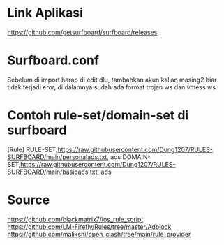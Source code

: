 # Link Aplikasi

https://github.com/getsurfboard/surfboard/releases

# Surfboard.conf

Sebelum di import harap di edit dlu, tambahkan akun kalian masing2 biar tidak terjadi eror, di dalamnya sudah ada format trojan ws dan vmess ws.


# Contoh rule-set/domain-set di surfboard

[Rule]
RULE-SET,https://raw.githubusercontent.com/Dung1207/RULES-SURFBOARD/main/personalads.txt, ads
DOMAIN-SET,https://raw.githubusercontent.com/Dung1207/RULES-SURFBOARD/main/basicads.txt, ads

# Source
https://github.com/blackmatrix7/ios_rule_script   
https://github.com/LM-Firefly/Rules/tree/master/Adblock
https://github.com/malikshi/open_clash/tree/main/rule_provider
